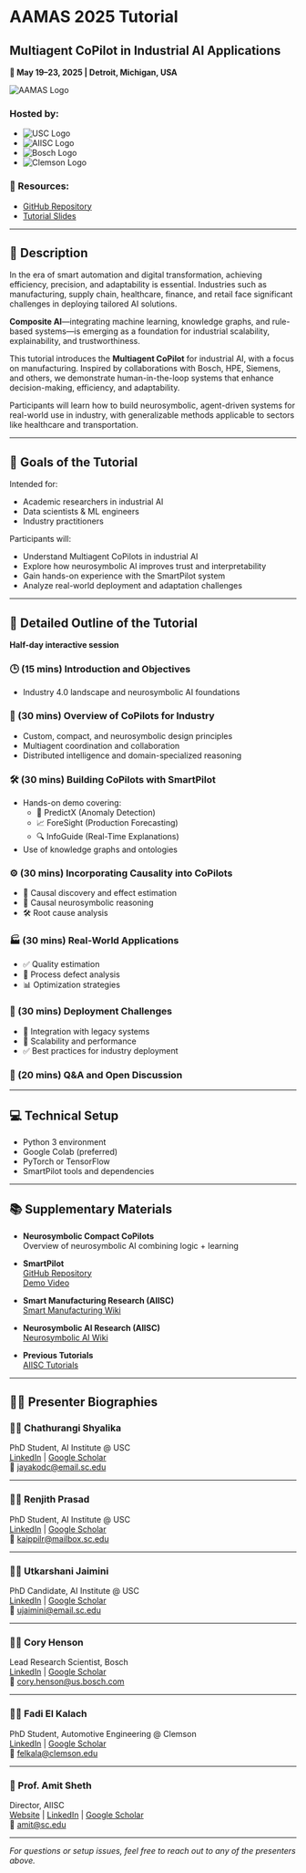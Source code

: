 # AAMAS 2025 Tutorial  
## Multiagent CoPilot in Industrial AI Applications

**📍 May 19–23, 2025 | Detroit, Michigan, USA**

![AAMAS Logo](figs/aamas-logo.png)

### Hosted by:
- ![USC Logo](figs/USClogo.jpg)
- ![AIISC Logo](figs/AIISC_logo.png)
- ![Bosch Logo](figs/bosch.png)
- ![Clemson Logo](figs/clemson_logo.png)

### 🔗 Resources:
- [GitHub Repository](https://github.com/ChathurangiShyalika/AAMAS_Tutorial_Multiagent_CoPilot_in_Industrial_AI_Applications)
- [Tutorial Slides](https://aiisc.ai/tutorials.html)

---

## 🧠 Description

In the era of smart automation and digital transformation, achieving efficiency, precision, and adaptability is essential. Industries such as manufacturing, supply chain, healthcare, finance, and retail face significant challenges in deploying tailored AI solutions.

**Composite AI**—integrating machine learning, knowledge graphs, and rule-based systems—is emerging as a foundation for industrial scalability, explainability, and trustworthiness.

This tutorial introduces the **Multiagent CoPilot** for industrial AI, with a focus on manufacturing. Inspired by collaborations with Bosch, HPE, Siemens, and others, we demonstrate human-in-the-loop systems that enhance decision-making, efficiency, and adaptability.

Participants will learn how to build neurosymbolic, agent-driven systems for real-world use in industry, with generalizable methods applicable to sectors like healthcare and transportation.

---

## 🎯 Goals of the Tutorial

Intended for:
- Academic researchers in industrial AI
- Data scientists & ML engineers
- Industry practitioners

Participants will:
- Understand Multiagent CoPilots in industrial AI
- Explore how neurosymbolic AI improves trust and interpretability
- Gain hands-on experience with the SmartPilot system
- Analyze real-world deployment and adaptation challenges

---

## 📅 Detailed Outline of the Tutorial

**Half-day interactive session**

### 🕒 (15 mins) Introduction and Objectives
- Industry 4.0 landscape and neurosymbolic AI foundations

### 🤖 (30 mins) Overview of CoPilots for Industry
- Custom, compact, and neurosymbolic design principles
- Multiagent coordination and collaboration
- Distributed intelligence and domain-specialized reasoning

### 🛠️ (30 mins) Building CoPilots with SmartPilot
- Hands-on demo covering:
  - 🚀 PredictX (Anomaly Detection)
  - 📈 ForeSight (Production Forecasting)
  - 🔍 InfoGuide (Real-Time Explanations)
- Use of knowledge graphs and ontologies

### ⚙️ (30 mins) Incorporating Causality into CoPilots
- 🔬 Causal discovery and effect estimation
- 📖 Causal neurosymbolic reasoning
- 🛠️ Root cause analysis

### 🏭 (30 mins) Real-World Applications
- ✅ Quality estimation
- 🔎 Process defect analysis
- 📊 Optimization strategies

### 🚀 (30 mins) Deployment Challenges
- 🔧 Integration with legacy systems
- 📏 Scalability and performance
- ✅ Best practices for industry deployment

### 💬 (20 mins) Q&A and Open Discussion

---

## 💻 Technical Setup

- Python 3 environment
- Google Colab (preferred)
- PyTorch or TensorFlow
- SmartPilot tools and dependencies

---

## 📚 Supplementary Materials

- **Neurosymbolic Compact CoPilots**  
  Overview of neurosymbolic AI combining logic + learning

- **SmartPilot**  
  [GitHub Repository](https://github.com/ChathurangiShyalika/SmartPilot)  
  [Demo Video](https://www.youtube.com/watch?v=etgkhH_8jS4)

- **Smart Manufacturing Research (AIISC)**  
  [Smart Manufacturing Wiki](https://wiki.aiisc.ai/index.php?title=Smart_manufacturing)

- **Neurosymbolic AI Research (AIISC)**  
  [Neurosymbolic AI Wiki](https://wiki.aiisc.ai/index.php?title=Neurosymbolic_Artificial_Intelligence_Research_at_AIISC)

- **Previous Tutorials**  
  [AIISC Tutorials](https://aiisc.ai/tutorials.html)

---

## 👩‍🏫 Presenter Biographies

### 🧑‍🔬 Chathurangi Shyalika  
PhD Student, AI Institute @ USC  
[LinkedIn](https://www.linkedin.com/in/chathurangi-shyalika-1b89229b/) | [Google Scholar](https://scholar.google.com/citations?user=chathurangi)  
📧 jayakodc@email.sc.edu

---

### 🧑‍🔬 Renjith Prasad  
PhD Student, AI Institute @ USC  
[LinkedIn](https://www.linkedin.com/in/renjithprasadk/) | [Google Scholar](https://scholar.google.com/citations?user=PFeryHoAAAAJ)  
📧 kaippilr@mailbox.sc.edu

---

### 🧑‍🔬 Utkarshani Jaimini  
PhD Candidate, AI Institute @ USC  
[LinkedIn](https://www.linkedin.com/in/utkarshanijaimini/) | [Google Scholar](https://scholar.google.com/citations?user=qKQTw0MAAAAJ)  
📧 ujaimini@email.sc.edu

---

### 🧑‍🔬 Cory Henson  
Lead Research Scientist, Bosch  
[LinkedIn](https://www.linkedin.com/in/cory-henson-9140352/) | [Google Scholar](https://scholar.google.com/citations?user=vdvzlBYAAAAJ)  
📧 cory.henson@us.bosch.com

---

### 🧑‍🔬 Fadi El Kalach  
PhD Student, Automotive Engineering @ Clemson  
[LinkedIn](https://www.linkedin.com/in/fadi-el-kalach-7120b615a/) | [Google Scholar](https://scholar.google.com/citations?user=cpDqs3gAAAAJ)  
📧 felkala@clemson.edu

---

### 🧠 Prof. Amit Sheth  
Director, AIISC  
[Website](https://amit.aiisc.ai) | [LinkedIn](https://www.linkedin.com/in/amitsheth/) | [Google Scholar](https://scholar.google.com/citations?user=2T3H4ekAAAAJ)  
📧 amit@sc.edu

---

*For questions or setup issues, feel free to reach out to any of the presenters above.*
